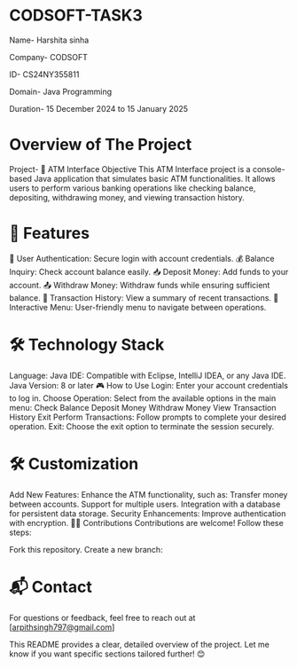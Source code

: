 # CODSOFT-TASK3
Name- Harshita sinha

Company- CODSOFT

ID- CS24NY355811

Domain- Java Programming

Duration- 15 December 2024 to 15 January 2025

# Overview of The Project

Project- 🏧 ATM Interface Objective This ATM Interface project is a console-based Java application that simulates basic ATM functionalities. It allows users to perform various banking operations like checking balance, depositing, withdrawing money, and viewing transaction history.

# 🚀 Features

🔐 User Authentication: Secure login with account credentials. 💰 Balance Inquiry: Check account balance easily. 📥 Deposit Money: Add funds to your account. 📤 Withdraw Money: Withdraw funds while ensuring sufficient balance. 📜 Transaction History: View a summary of recent transactions. 🔁 Interactive Menu: User-friendly menu to navigate between operations.

# 🛠️ Technology Stack

Language: Java IDE: Compatible with Eclipse, IntelliJ IDEA, or any Java IDE. Java Version: 8 or later 🎮 How to Use Login: Enter your account credentials to log in. Choose Operation: Select from the available options in the main menu: Check Balance Deposit Money Withdraw Money View Transaction History Exit Perform Transactions: Follow prompts to complete your desired operation. Exit: Choose the exit option to terminate the session securely.

# 🛠️ Customization

Add New Features: Enhance the ATM functionality, such as: Transfer money between accounts. Support for multiple users. Integration with a database for persistent data storage. Security Enhancements: Improve authentication with encryption. 🧑‍💻 Contributions Contributions are welcome! Follow these steps:

Fork this repository. Create a new branch:

# 📬 Contact

For questions or feedback, feel free to reach out at [arpithsingh797@gmail.com]

This README provides a clear, detailed overview of the project. Let me know if you want specific sections tailored further! 😊
